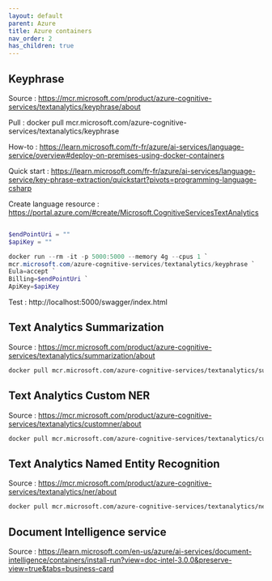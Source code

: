 ```yaml
---
layout: default
parent: Azure
title: Azure containers
nav_order: 2
has_children: true
---
```


## Keyphrase

Source : https://mcr.microsoft.com/product/azure-cognitive-services/textanalytics/keyphrase/about

Pull :  docker pull mcr.microsoft.com/azure-cognitive-services/textanalytics/keyphrase

How-to : https://learn.microsoft.com/fr-fr/azure/ai-services/language-service/overview#deploy-on-premises-using-docker-containers

Quick start : https://learn.microsoft.com/fr-fr/azure/ai-services/language-service/key-phrase-extraction/quickstart?pivots=programming-language-csharp

Create language resource : https://portal.azure.com/#create/Microsoft.CognitiveServicesTextAnalytics

``` powershell

$endPointUri = ""
$apiKey = ""

docker run --rm -it -p 5000:5000 --memory 4g --cpus 1 `
mcr.microsoft.com/azure-cognitive-services/textanalytics/keyphrase `
Eula=accept `
Billing=$endPointUri `
ApiKey=$apiKey

```

Test : http://localhost:5000/swagger/index.html

## Text Analytics Summarization

Source : <https://mcr.microsoft.com/product/azure-cognitive-services/textanalytics/summarization/about>

``` bash
docker pull mcr.microsoft.com/azure-cognitive-services/textanalytics/summarization:cpu
```

## Text Analytics Custom NER

Source : <https://mcr.microsoft.com/product/azure-cognitive-services/textanalytics/customner/about>

``` bash
docker pull mcr.microsoft.com/azure-cognitive-services/textanalytics/customner:3.0.72991232-onprem-amd64
```

## Text Analytics Named Entity Recognition

Source : <https://mcr.microsoft.com/product/azure-cognitive-services/textanalytics/ner/about>

``` bash
docker pull mcr.microsoft.com/azure-cognitive-services/textanalytics/ner:latest
```

## Document Intelligence service

Source : <https://learn.microsoft.com/en-us/azure/ai-services/document-intelligence/containers/install-run?view=doc-intel-3.0.0&preserve-view=true&tabs=business-card>